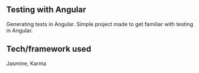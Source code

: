 ## Testing with Angular

Generating tests in Angular.
Simple project made to get familiar with testing in Angular.

## Tech/framework used

Jasmine, Karma

